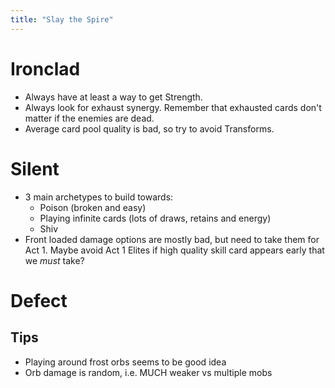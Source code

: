```yaml
---
title: "Slay the Spire"
---
```


<!--more-->


# Ironclad

* Always have at least a way to get Strength. 
* Always look for exhaust synergy. Remember that exhausted cards don't matter if the enemies are dead.
* Average card pool quality is bad, so try to avoid Transforms.

# Silent

* 3 main archetypes to build towards: 
    * Poison (broken and easy)
    * Playing infinite cards (lots of draws, retains and energy)
    * Shiv
* Front loaded damage options are mostly bad, but need to take them for Act 1. Maybe avoid Act 1 Elites if high quality skill card appears early that we *must* take? 


# Defect

## Tips
    
* Playing around frost orbs seems to be good idea
* Orb damage is random, i.e. MUCH weaker vs multiple mobs

